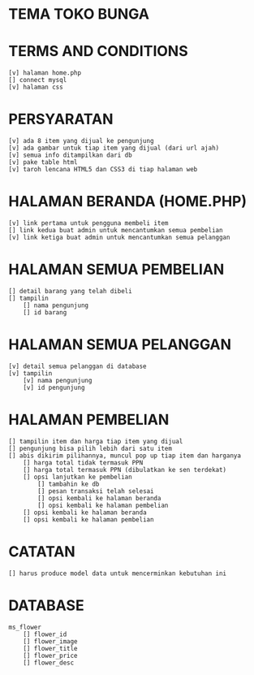 # TEMA TOKO BUNGA

# TERMS AND CONDITIONS
    [v] halaman home.php
    [] connect mysql
    [v] halaman css

# PERSYARATAN
    [v] ada 8 item yang dijual ke pengunjung
    [v] ada gambar untuk tiap item yang dijual (dari url ajah)
    [v] semua info ditampilkan dari db
    [v] pake table html
    [v] taroh lencana HTML5 dan CSS3 di tiap halaman web

# HALAMAN BERANDA (HOME.PHP)
    [v] link pertama untuk pengguna membeli item
    [] link kedua buat admin untuk mencantumkan semua pembelian
    [v] link ketiga buat admin untuk mencantumkan semua pelanggan

#  HALAMAN SEMUA PEMBELIAN
    [] detail barang yang telah dibeli
    [] tampilin
        [] nama pengunjung
        [] id barang

# HALAMAN SEMUA PELANGGAN
    [v] detail semua pelanggan di database
    [v] tampilin
        [v] nama pengunjung
        [v] id pengunjung

# HALAMAN PEMBELIAN
    [] tampilin item dan harga tiap item yang dijual
    [] pengunjung bisa pilih lebih dari satu item
    [] abis dikirim pilihannya, muncul pop up tiap item dan harganya
        [] harga total tidak termasuk PPN
        [] harga total termasuk PPN (dibulatkan ke sen terdekat)
        [] opsi lanjutkan ke pembelian
            [] tambahin ke db 
            [] pesan transaksi telah selesai
            [] opsi kembali ke halaman beranda
            [] opsi kembali ke halaman pembelian
        [] opsi kembali ke halaman beranda
        [] opsi kembali ke halaman pembelian

# CATATAN
    [] harus produce model data untuk mencerminkan kebutuhan ini


# DATABASE
    ms_flower
        [] flower_id
        [] flower_image
        [] flower_title
        [] flower_price
        [] flower_desc
    
